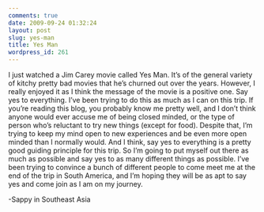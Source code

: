 ```yaml
---
comments: true
date: 2009-09-24 01:32:24
layout: post
slug: yes-man
title: Yes Man
wordpress_id: 261
---
```


I just watched a Jim Carey movie called Yes Man.  It’s of the general variety of kitchy pretty bad movies that he’s churned out over the years.  However, I really enjoyed it as I think the message of the movie is a positive one.  Say yes to everything.  I’ve been trying to do this as much as I can on this trip.  If you’re reading this blog, you probably know me pretty well, and I don’t think anyone would ever accuse me of being closed minded, or the type of person who’s reluctant to try new things (except for food).  Despite that, I’m trying to keep my mind open to new experiences and be even more open minded than I normally would.  And I think, say yes to everything is a pretty good guiding principle for this trip.  So I’m going to put myself out there as much as possible and say yes to as many different things as possible.  I’ve been trying to convince a bunch of different people to come meet me at the end of the trip in South America, and I’m hoping they will be as apt to say yes and come join as I am on my journey.

-Sappy in Southeast Asia 

